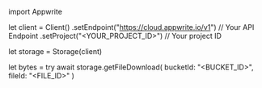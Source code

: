 import Appwrite

let client = Client()
    .setEndpoint("https://cloud.appwrite.io/v1") // Your API Endpoint
    .setProject("&lt;YOUR_PROJECT_ID&gt;") // Your project ID

let storage = Storage(client)

let bytes = try await storage.getFileDownload(
    bucketId: "<BUCKET_ID>",
    fileId: "<FILE_ID>"
)


